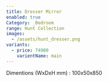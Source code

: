 ```yaml
---
title: Dresser Mirror
enabled: true
Category: _Bedroom
range: Hunt Collection
images:
  - /assets/hunt_dresser.png
variants:
  - price: 74900
    varientName: main 
---
```

Dimentions (WxDxH mm) : 100x50x850
